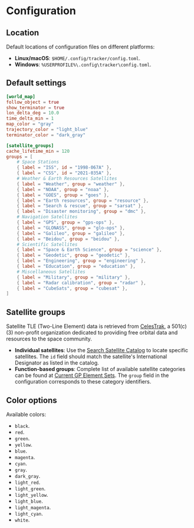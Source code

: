 # Configuration

## Location

Default locations of configuration files on different platforms:

- **Linux/macOS**: `$HOME/.config/tracker/config.toml`.
- **Windows**: `%USERPROFILE%\.config\tracker\config.toml`.

## Default settings

```toml
[world_map]
follow_object = true
show_terminator = true
lon_delta_deg = 10.0
time_delta_min = 1
map_color = "gray"
trajectory_color = "light_blue"
terminator_color = "dark_gray"

[satellite_groups]
cache_lifetime_min = 120
groups = [
    # Space Stations
    { label = "ISS", id = "1998-067A" },
    { label = "CSS", id = "2021-035A" },
    # Weather & Earth Resources Satellites
    { label = "Weather", group = "weather" },
    { label = "NOAA", group = "noaa" },
    { label = "GOES", group = "goes" },
    { label = "Earth resources", group = "resource" },
    { label = "Search & rescue", group = "sarsat" },
    { label = "Disaster monitoring", group = "dmc" },
    # Navigation Satellites
    { label = "GPS", group = "gps-ops" },
    { label = "GLONASS", group = "glo-ops" },
    { label = "Galileo", group = "galileo" },
    { label = "Beidou", group = "beidou" },
    # Scientific Satellites
    { label = "Space & Earth Science", group = "science" },
    { label = "Geodetic", group = "geodetic" },
    { label = "Engineering", group = "engineering" },
    { label = "Education", group = "education" },
    # Miscellaneous Satellites
    { label = "Military", group = "military" },
    { label = "Radar calibration", group = "radar" },
    { label = "CubeSats", group = "cubesat" },
]
```

## Satellite groups

Satellite TLE (Two-Line Element) data is retrieved from [CelesTrak](https://celestrak.org), a 501(c)(3) non-profit organization dedicated to providing free orbital data and resources to the space community.

- **Individual satellites**: Use the [Search Satellite Catalog](https://celestrak.org/satcat/search.php) to locate specific satellites. The `id` field should match the satellite's International Designator as listed in the catalog.
- **Function-based groups**: Complete list of available satellite categories can be found at [Current GP Element Sets](https://celestrak.org/NORAD/elements/). The `group` field in the configuration corresponds to these category identifiers.

## Color options

Available colors:

- `black`.
- `red`.
- `green`.
- `yellow`.
- `blue`.
- `magenta`.
- `cyan`.
- `gray`.
- `dark_gray`.
- `light_red`.
- `light_green`.
- `light_yellow`.
- `light_blue`.
- `light_magenta`.
- `light_cyan`.
- `white`.
